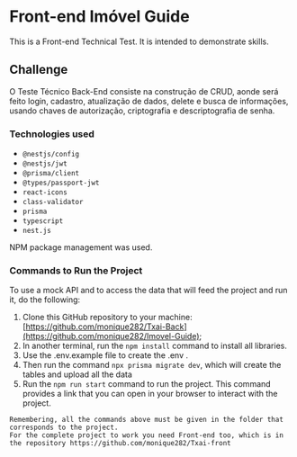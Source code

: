 # Front-end Imóvel Guide

This is a Front-end Technical Test. It is intended to demonstrate skills.

## Challenge

O Teste Técnico Back-End consiste na construção de CRUD, aonde será feito login, cadastro, atualização de dados, delete e busca de informações, usando chaves de autorização, criptografia e descriptografia de senha.

### Technologies used

- `@nestjs/config`
- `@nestjs/jwt`
- `@prisma/client`
- `@types/passport-jwt`
- `react-icons`
- `class-validator`
- `prisma`
- `typescript`
- `nest.js`

NPM package management was used.


### Commands to Run the Project


To use a mock API and to access the data that will feed the project and run it, do the following:

1. Clone this GitHub repository to your machine: [https://github.com/monique282/Txai-Back](https://github.com/monique282/Imovel-Guide);
2. In another terminal, run the `npm install` command to install all libraries.
5. Use the .env.example file to create the .env .
6. Then run the command `npx prisma migrate dev`, which will create the tables and upload all the data
7. Run the `npm run start` command to run the project. This command provides a link that you can open in your browser to interact with the project.

```
Remembering, all the commands above must be given in the folder that corresponds to the project.
For the complete project to work you need Front-end too, which is in the repository https://github.com/monique282/Txai-front

```

